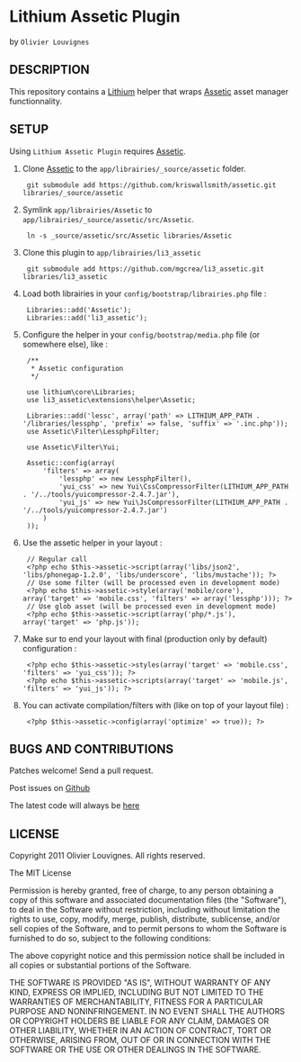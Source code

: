 # Lithium Assetic Plugin #
by `Olivier Louvignes`

## DESCRIPTION ##

This repository contains a [Lithium](https://github.com/UnionOfRAD/lithium) helper that wraps [Assetic](https://github.com/kriswallsmith/assetic) asset manager functionnality.

## SETUP ##

Using `Lithium Assetic Plugin` requires [Assetic](https://github.com/kriswallsmith/assetic).

1. Clone [Assetic](https://github.com/kriswallsmith/assetic) to the `app/librairies/_source/assetic` folder.

		git submodule add https://github.com/kriswallsmith/assetic.git libraries/_source/assetic

2. Symlink `app/librairies/Assetic` to `app/librairies/_source/assetic/src/Assetic`.

		ln -s _source/assetic/src/Assetic libraries/Assetic

2. Clone this plugin to `app/librairies/li3_assetic`

		git submodule add https://github.com/mgcrea/li3_assetic.git libraries/li3_assetic

3. Load both librairies in your `config/bootstrap/librairies.php` file :

		Libraries::add('Assetic');
		Libraries::add('li3_assetic');

4. Configure the helper in your `config/bootstrap/media.php` file (or somewhere else), like :

		/**
		 * Assetic configuration
		 */

		use lithium\core\Libraries;
		use li3_assetic\extensions\helper\Assetic;

		Libraries::add('lessc', array('path' => LITHIUM_APP_PATH . '/libraries/lessphp', 'prefix' => false, 'suffix' => '.inc.php'));
		use Assetic\Filter\LessphpFilter;

		use Assetic\Filter\Yui;

		Assetic::config(array(
			'filters' => array(
				'lessphp' => new LessphpFilter(),
				'yui_css' => new Yui\CssCompressorFilter(LITHIUM_APP_PATH . '/../tools/yuicompressor-2.4.7.jar'),
				'yui_js' => new Yui\JsCompressorFilter(LITHIUM_APP_PATH . '/../tools/yuicompressor-2.4.7.jar')
			)
		));

5. Use the assetic helper in your layout :

		// Regular call
		<?php echo $this->assetic->script(array('libs/json2', 'libs/phonegap-1.2.0', 'libs/underscore', 'libs/mustache')); ?>
		// Use some filter (will be processed even in development mode)
		<?php echo $this->assetic->style(array('mobile/core'), array('target' => 'mobile.css', 'filters' => array('lessphp'))); ?>
		// Use glob asset (will be processed even in development mode)
		<?php echo $this->assetic->script(array('php/*.js'), array('target' => 'php.js'));

6. Make sur to end your layout with final (production only by default) configuration :

		<?php echo $this->assetic->styles(array('target' => 'mobile.css', 'filters' => 'yui_css')); ?>
		<?php echo $this->assetic->scripts(array('target' => 'mobile.js', 'filters' => 'yui_js')); ?>

7. You can activate compilation/filters with (like on top of your layout file) :

		<?php $this->assetic->config(array('optimize' => true)); ?>


## BUGS AND CONTRIBUTIONS ##

Patches welcome! Send a pull request.

Post issues on [Github](http://github.com/mgcrea/li3_assetic/issues)

The latest code will always be [here](http://github.com/mgcrea/li3_assetic)

## LICENSE ##

Copyright 2011 Olivier Louvignes. All rights reserved.

The MIT License

Permission is hereby granted, free of charge, to any person obtaining a copy of this software and associated documentation files (the "Software"), to deal in the Software without restriction, including without limitation the rights to use, copy, modify, merge, publish, distribute, sublicense, and/or sell copies of the Software, and to permit persons to whom the Software is furnished to do so, subject to the following conditions:

The above copyright notice and this permission notice shall be included in all copies or substantial portions of the Software.

THE SOFTWARE IS PROVIDED "AS IS", WITHOUT WARRANTY OF ANY KIND, EXPRESS OR IMPLIED, INCLUDING BUT NOT LIMITED TO THE WARRANTIES OF MERCHANTABILITY, FITNESS FOR A PARTICULAR PURPOSE AND NONINFRINGEMENT. IN NO EVENT SHALL THE AUTHORS OR COPYRIGHT HOLDERS BE LIABLE FOR ANY CLAIM, DAMAGES OR OTHER LIABILITY, WHETHER IN AN ACTION OF CONTRACT, TORT OR OTHERWISE, ARISING FROM, OUT OF OR IN CONNECTION WITH THE SOFTWARE OR THE USE OR OTHER DEALINGS IN THE SOFTWARE.
